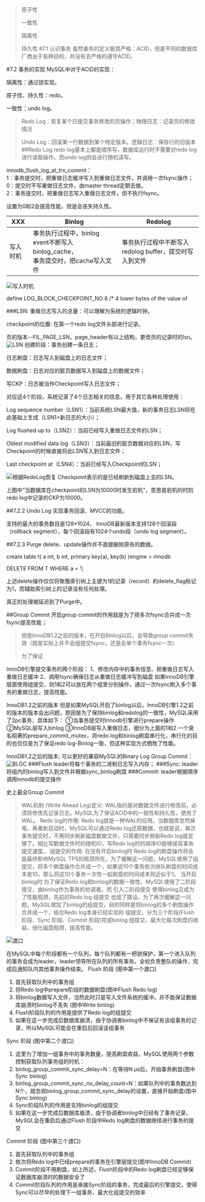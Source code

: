 >原子性
>
>一致性
>
>隔离性
>
>持久性
#7.1 认识事务
虽然事务的定义极其严格：ACID，但是不同的数据库厂商出于各种目的，并没有去严格的遵守ACID。

#7.2 事务的实现
MySQL中对于ACID的实现：

隔离性：通过锁实现。

原子性、持久性：redo。

一致性：undo log。

> Redo Log：恢复某个已提交事务修改的页操作；物理日志：记录页的修改情况
>
>Undo Log：回滚某一行数据到某个特定版本。逻辑日志：保存行的旧版本
##Redo Log
redo log基本上都是顺序写，数据库运行时不需要对redo log进行读取操作。而undo log则会进行随机读写。

innodb_flush_log_at_trx_commit：</br>
1：事务提交时，把重做日志缓冲写入到重做日志文件，并调用一次fsync操作；</br>
0：提交时不写重做日志文件，由master thread定期去做。</br>
2：事务提交时，把重做日志写入重做日志文件，但不执行fsync。</br>

设置为0和2会提高性能，但是会丧失持久性。

|XXX|Binlog|Redolog|
|---|---|---|
|写入时机|事务执行过程中，binlog event不断写入binlog_cache，</br>事务提交时，把cache写入文件|事务执行过程中不断写入redolog buffer，提交时写入到文件|
![写入时机](png/BinRedoDiff.png)

define LOG_BLOCK_CHECKPOINT_NO 8 /* 4 lower bytes of the value of

###LSN:
重做日志写入的总量：可以理解为系统的逻辑时钟。

checkpoint的位置: 在第一个redo log文件头部进行记录。

页的版本--FIL_PAGE_LSN，page_header有以上结构，更改页的记录时的lsn。
![LSN](png/LSN.gif)
创建阶段：事务创建一条日志；

日志刷盘：日志写入到磁盘上的日志文件；

数据刷盘：日志对应的脏页数据写入到磁盘上的数据文件；

写CKP：日志被当作Checkpoint写入日志文件；

对应这4个阶段，系统记录了4个日志相关的信息，用于其它各种处理使用：

Log sequence number（LSN1）：当前系统LSN最大值，新的事务日志LSN将在此基础上生成（LSN1+新日志的大小）；

Log flushed up to（LSN2）：当前已经写入重做日志文件的LSN；

Oldest modified data log（LSN3）：当前最旧的脏页数据对应的LSN，写Checkpoint的时候直接将此LSN写入到日志文件；

Last checkpoint at（LSN4）：当前已经写入Checkpoint的LSN；

![根据RedoLog恢复](png/redologrecovery.png)
Checkpoint表示的是已经刷新到磁盘上去的LSN。

上图中“当数据库在checkpoint的LSN为10000时发生宕机”，意思是宕机的时刻redo log中记录的CKP为10000。

##7.2.2 Undo Log
实现事务回滚、MVCC的功能。

支持的最大的事务数目是128*1024。
InnoDB最新版本支持128个回滚段（rollback segment），每个回滚段有1024个undo段（undo log segment）。


##7.2.3 Purge
delete、update操作并不直接删除原有的数据。

create table t(
    a int,
    b int,
    primary key(a),
    key(b)
)engine = innodb

DELETE FROM T WHERE a = 1;

上述delete操作仅仅将聚簇索引树上主键为1的记录（record）的delete_flag标记为1，而辅助索引树上的记录没有任何处理。

真正的处理被延迟到了Purge中。

##Group Commit
开启group commit的作用就是为了把多次fsync合并成一次fsync提高性能；
> 但是InnoDB1.2之前的版本，在开启Binlog以后，会导致group commit失效（就是实际上并不会组提交fsync，还是会单个事务fsync一次）
>
> 为了保证

InnoDB引擎提交事务的两个阶段：
1、修改内存中的事务信息、把重做日志写入重做日志缓冲
2、调用fsync确保日志从重做日志缓冲写到磁盘
如果InnoDB引擎层面使用组提交，则1和2可以放在两个组里分别操作，通过一次fsync刷入多个事务的重做日志，提高性能。

InnoDB1.2之前的版本
但是如果MySQL开启了binlog以后，InnoDB引擎1.2之前的版本的版本会出问题，原因是为了保持binlog和redolog的一致性，MySQL采用了2pc事务，具体如下：
①当事务提交时Innodb引擎进行prepare操作
②MySQL层写入binlog
③InnoDB层写入重做日志，细分为上面的1和2
一个臭名昭著的prepare_commit_mutex，将redo log和binlog刷盘串行化，串行化的目的也仅仅是为了保证redo log-Binlog一致，但这种实现方式牺牲了性能。

InnoDB1.2之后的版本;
可以更好的兼容MySQL的Binary Log Group Commit：
![BLGC](png/BLGC.png)
###Flush
leader将每个事务的二进制日志写入内存；
###Sync:
leader将组内的binlog写入到文件并根据sync_binlog刷盘
###Commit:
leader根据顺序调用innodb的提交操作

史上最全Group Commit

> WAL机制 (Write Ahead Log)定义:
WAL指的是对数据文件进行修改前，必须将修改先记录日志。MySQL为了保证ACID中的一致性和持久性，使用了WAL。
>Redo log的作用:
Redo log就是一种WAL的应用。当数据库忽然掉电，再重新启动时，MySQL可以通过Redo log还原数据。也就是说，每次事务提交时，不用同步刷新磁盘数据文件，只需要同步刷新Redo log就足够了。相比写数据文件时的随机IO，写Redo log时的顺序IO能够提高事务提交速度。
>组提交的作用:
在没有开启binlog时
Redo log的刷盘操作将会是最终影响MySQL TPS的瓶颈所在。为了缓解这一问题，MySQL使用了组提交，将多个刷盘操作合并成一个，如果说10个事务依次排队刷盘的时间成本是10，那么将这10个事务一次性一起刷盘的时间成本则近似于1。
当开启binlog时
为了保证Redo log和binlog的数据一致性，MySQL使用了二阶段提交，由binlog作为事务的协调者。而 引入二阶段提交 使得binlog又成为了性能瓶颈，先前的Redo log 组提交 也成了摆设。为了再次缓解这一问题，MySQL增加了binlog的组提交，目的同样是将binlog的多个刷盘操作合并成一个，结合Redo log本身已经实现的 组提交，分为三个阶段(Flush 阶段、Sync 阶段、Commit 阶段)完成binlog 组提交，最大化每次刷盘的收益，弱化磁盘瓶颈，提高性能。

![渡口](png/Boat.jpg)

在MySQL中每个阶段都有一个队列，每个队列都有一把锁保护，第一个进入队列的事务会成为leader，leader领导所在队列的所有事务，全权负责整队的操作，完成后通知队内其他事务操作结束。
Flush 阶段 (图中第一个渡口)
1. 首先获取队列中的事务组
2. 将Redo log中prepare阶段的数据刷盘(图中Flush Redo log)
3. 将binlog数据写入文件，当然此时只是写入文件系统的缓冲，并不能保证数据库崩溃时binlog不丢失 (图中Write binlog)
4. Flush阶段队列的作用是提供了Redo log的组提交
5. 如果在这一步完成后数据库崩溃，由于协调者binlog中不保证有该组事务的记录，所以MySQL可能会在重启后回滚该组事务

Sync 阶段 (图中第二个渡口)
1. 这里为了增加一组事务中的事务数量，提高刷盘收益，MySQL使用两个参数控制获取队列事务组的时机：
2. binlog_group_commit_sync_delay=N：在等待N μs后，开始事务刷盘(图中Sync binlog)
3. binlog_group_commit_sync_no_delay_count=N：如果队列中的事务数达到N个，就忽视binlog_group_commit_sync_delay的设置，直接开始刷盘(图中Sync binlog)
4. Sync阶段队列的作用是支持binlog的组提交
5. 如果在这一步完成后数据库崩溃，由于协调者binlog中已经有了事务记录，MySQL会在重启后通过Flush 阶段中Redo log刷盘的数据继续进行事务的提交

Commit 阶段 (图中第三个渡口)
1. 首先获取队列中的事务组
2. 依次将Redo log中已经prepare的事务在引擎层提交(图中InnoDB Commit)
3. Commit阶段不用刷盘，如上所述，Flush阶段中的Redo log刷盘已经足够保证数据库崩溃时的数据安全了
4. Commit阶段队列的作用是承接Sync阶段的事务，完成最后的引擎提交，使得Sync可以尽早的处理下一组事务，最大化组提交的效率
